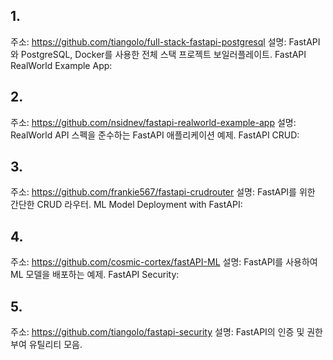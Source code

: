 ## 1.
주소: https://github.com/tiangolo/full-stack-fastapi-postgresql
설명: FastAPI와 PostgreSQL, Docker를 사용한 전체 스택 프로젝트 보일러플레이트.
FastAPI RealWorld Example App:

## 2.
주소: https://github.com/nsidnev/fastapi-realworld-example-app
설명: RealWorld API 스펙을 준수하는 FastAPI 애플리케이션 예제.
FastAPI CRUD:

## 3.
주소: https://github.com/frankie567/fastapi-crudrouter
설명: FastAPI를 위한 간단한 CRUD 라우터.
ML Model Deployment with FastAPI:

## 4.
주소: https://github.com/cosmic-cortex/fastAPI-ML
설명: FastAPI를 사용하여 ML 모델을 배포하는 예제.
FastAPI Security:

## 5.
주소: https://github.com/tiangolo/fastapi-security
설명: FastAPI의 인증 및 권한 부여 유틸리티 모음.
